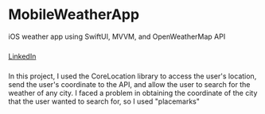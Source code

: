 # MobileWeatherApp
iOS weather app using SwiftUI, MVVM, and OpenWeatherMap API
###
[LinkedIn](https://www.linkedin.com/in/mahmoud-adel-679b08243)
###
In this project, I used the CoreLocation library to access the user's location, send the user's coordinate to the API, and allow the user to search for the weather of any city.
I faced a problem in obtaining the coordinate of the city that the user wanted to search for, so I used "placemarks"

